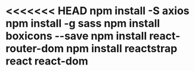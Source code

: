 <<<<<<< HEAD
npm install -S axios
npm install -g sass
npm install boxicons --save
npm install react-router-dom
npm install reactstrap react react-dom
=======
